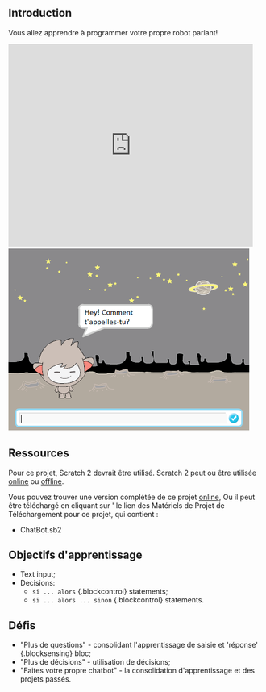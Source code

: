 ## Introduction

Vous allez apprendre à programmer votre propre robot parlant!

<div class="scratch-preview">
 <iframe allowtransparency="true" width="485" height="402" src="https://scratch.mit.edu/projects/embed/26762091/?autostart=false" frameborder="0"></iframe>
 <img src="images/chatbot-final.png">
</div>

## Ressources
Pour ce projet, Scratch 2 devrait être utilisé. Scratch 2 peut ou être utilisée <a href="http://scratch.mit.edu/projects/editor/">online</a> ou <a href="http://scratch.mit.edu/scratch2download/">offline</a>.

Vous pouvez trouver une version complétée de ce projet <a href="http://scratch.mit.edu/projects/26762091/#editor">online</a>, Ou il peut être téléchargé en cliquant sur ' le lien des Matériels de Projet de Téléchargement pour ce projet, qui contient :

+ ChatBot.sb2

## Objectifs d'apprentissage
+ Text input;
+ Decisions:
	+ `si ... alors` {.blockcontrol} statements;
	+ `si ... alors ... sinon` {.blockcontrol} statements.

## Défis
+ "Plus de questions" - consolidant l'apprentissage de saisie et 'réponse' {.blocksensing} bloc;
+ "Plus de décisions" - utilisation de décisions;
+ "Faites votre propre chatbot" - la consolidation d'apprentissage et des projets passés.
